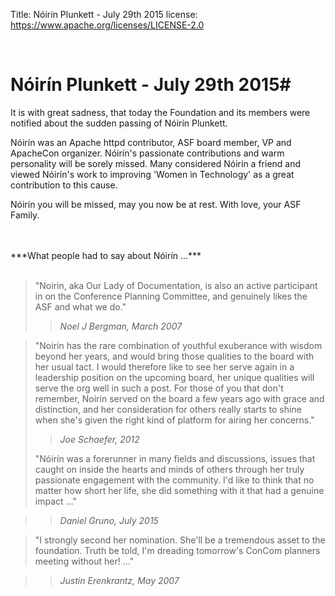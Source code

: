 Title:     Nóirín Plunkett - July 29th 2015
license: https://www.apache.org/licenses/LICENSE-2.0

<br>

#  Nóirín Plunkett - July 29th 2015#

It is with great sadness, that today the Foundation and its members were notified about the sudden passing of Nóirín Plunkett.

Nóirín was an Apache httpd contributor, ASF board member, VP and ApacheCon organizer. Nóirín's passionate contributions and warm personality will be sorely missed.  Many considered Nóirín a friend and viewed Nóirín's work to improving 'Women in Technology' as a great contribution to this cause.

Nóirín you will be missed, may you now be at rest.  With love, your ASF Family. 

<br>
<br>
***What people had to say about Nóirín ...***
<br>
<br>

> "Noirin, aka Our Lady of Documentation, is also an active participant
in on the Conference Planning Committee, and genuinely likes the ASF and what we do."
> 
>> *Noel J Bergman, March 2007*


> "Noirin has the rare combination of youthful exuberance
with wisdom beyond her years, and would bring those qualities
to the board with her usual tact.  I would therefore
like to see her serve again in a leadership position
on the upcoming board, her unique qualities will serve
the org well in such a post.  For those of you that don't
remember, Noirin served on the board a few years ago with
grace and distinction, and her consideration for others
really starts to shine when she's given the right kind
of platform for airing her concerns."
> 
>> *Joe Schaefer, 2012*
> 
> 
> "Nóirín was a forerunner in many fields and discussions, issues that
> caught on inside the hearts and minds of others through her truly
> passionate engagement with the community. I'd like to think that no
> matter how short her life, she did something with it that had a
> genuine impact ..."

>> *Daniel Gruno, July 2015*

> "I strongly second her nomination.  She'll be a tremendous asset to the
foundation.  Truth be told, I'm dreading tomorrow's ConCom planners meeting without her! ..."

>> *Justin Erenkrantz, May 2007*

<br>
<br>
